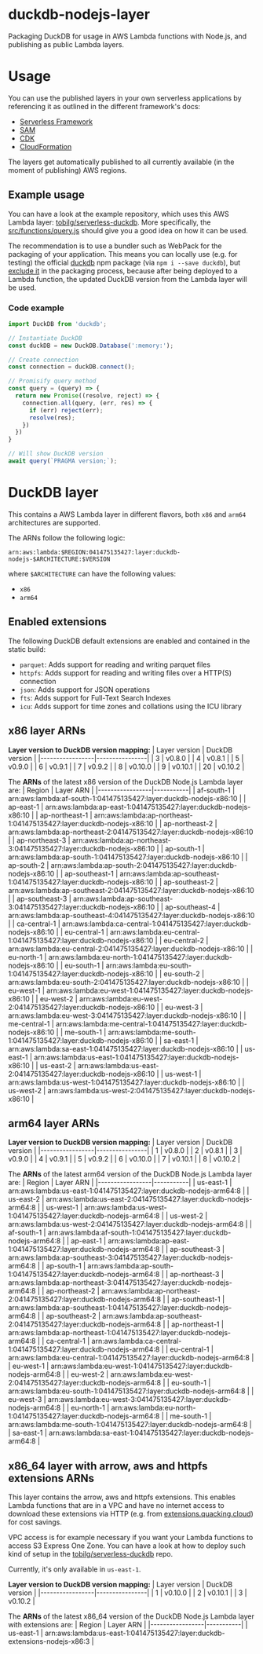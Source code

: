 # duckdb-nodejs-layer
Packaging DuckDB for usage in AWS Lambda functions with Node.js, and publishing as public Lambda layers.

# Usage
You can use the published layers in your own serverless applications by referencing it as outlined in the different framework's docs:

* [Serverless Framework](https://www.serverless.com/framework/docs/providers/aws/guide/serverless.yml/#functions)
* [SAM](https://aws.amazon.com/blogs/compute/working-with-aws-lambda-and-lambda-layers-in-aws-sam/)
* [CDK](https://docs.aws.amazon.com/cdk/api/v1/docs/aws-lambda-readme.html#layers)
* [CloudFormation](https://docs.aws.amazon.com/AWSCloudFormation/latest/UserGuide/aws-resource-lambda-function.html#cfn-lambda-function-layers)

The layers get automatically published to all currently available (in the moment of publishing) AWS regions.

## Example usage
You can have a look at the example repository, which uses this AWS Lambda layer: [tobilg/serverless-duckdb](https://github.com/tobilg/serverless-duckdb). More specifically, the [src/functions/query.js](https://github.com/tobilg/serverless-duckdb/blob/main/src/functions/query.js) should give you a good idea on how it can be used.

The recommendation is to use a bundler such as WebPack for the packaging of your application. This means you can locally use (e.g. for testing) the official [duckdb](https://www.npmjs.com/package/duckdb) npm package (via `npm i --save duckdb`), but [exclude it](https://github.com/tobilg/serverless-duckdb/blob/main/webpack.config.serverless.js#L27) in the packaging process, because after being deployed to a Lambda function, the updated DuckDB version from the Lambda layer will be used.

### Code example

```javascript
import DuckDB from 'duckdb';

// Instantiate DuckDB
const duckDB = new DuckDB.Database(':memory:');

// Create connection
const connection = duckDB.connect();

// Promisify query method
const query = (query) => {
  return new Promise((resolve, reject) => {
    connection.all(query, (err, res) => {
      if (err) reject(err);
      resolve(res);
    })
  })
}

// Will show DuckDB version
await query(`PRAGMA version;`);
```

# DuckDB layer
This contains a AWS Lambda layer in different flavors, both `x86` and `arm64` architectures are supported.

The ARNs follow the following logic:
```text
arn:aws:lambda:$REGION:041475135427:layer:duckdb-nodejs-$ARCHITECTURE:$VERSION
```

where `$ARCHITECTURE` can have the following values:

* `x86`
* `arm64`

## Enabled extensions
The following DuckDB default extensions are enabled and contained in the static build:

* `parquet`: Adds support for reading and writing parquet files
* `httpfs`: Adds support for reading and writing files over a HTTP(S) connection
* `json`: Adds support for JSON operations
* `fts`: Adds support for Full-Text Search Indexes
* `icu`: Adds support for time zones and collations using the ICU library

## x86 layer ARNs

**Layer version to DuckDB version mapping:**
| Layer version   | DuckDB version |
|-----------------|----------------|
| 3               | v0.8.0         |
| 4               | v0.8.1         |
| 5               | v0.9.0         |
| 6               | v0.9.1         |
| 7               | v0.9.2         |
| 8               | v0.10.0        |
| 9               | v0.10.1        |
| 20              | v0.10.2        |

The **ARNs** of the latest x86 version of the DuckDB Node.js Lambda layer are:
| Region          | Layer ARN |
|-----------------|-----------|
| af-south-1 | arn:aws:lambda:af-south-1:041475135427:layer:duckdb-nodejs-x86:10 |
| ap-east-1 | arn:aws:lambda:ap-east-1:041475135427:layer:duckdb-nodejs-x86:10 |
| ap-northeast-1 | arn:aws:lambda:ap-northeast-1:041475135427:layer:duckdb-nodejs-x86:10 |
| ap-northeast-2 | arn:aws:lambda:ap-northeast-2:041475135427:layer:duckdb-nodejs-x86:10 |
| ap-northeast-3 | arn:aws:lambda:ap-northeast-3:041475135427:layer:duckdb-nodejs-x86:10 |
| ap-south-1 | arn:aws:lambda:ap-south-1:041475135427:layer:duckdb-nodejs-x86:10 |
| ap-south-2 | arn:aws:lambda:ap-south-2:041475135427:layer:duckdb-nodejs-x86:10 |
| ap-southeast-1 | arn:aws:lambda:ap-southeast-1:041475135427:layer:duckdb-nodejs-x86:10 |
| ap-southeast-2 | arn:aws:lambda:ap-southeast-2:041475135427:layer:duckdb-nodejs-x86:10 |
| ap-southeast-3 | arn:aws:lambda:ap-southeast-3:041475135427:layer:duckdb-nodejs-x86:10 |
| ap-southeast-4 | arn:aws:lambda:ap-southeast-4:041475135427:layer:duckdb-nodejs-x86:10 |
| ca-central-1 | arn:aws:lambda:ca-central-1:041475135427:layer:duckdb-nodejs-x86:10 |
| eu-central-1 | arn:aws:lambda:eu-central-1:041475135427:layer:duckdb-nodejs-x86:10 |
| eu-central-2 | arn:aws:lambda:eu-central-2:041475135427:layer:duckdb-nodejs-x86:10 |
| eu-north-1 | arn:aws:lambda:eu-north-1:041475135427:layer:duckdb-nodejs-x86:10 |
| eu-south-1 | arn:aws:lambda:eu-south-1:041475135427:layer:duckdb-nodejs-x86:10 |
| eu-south-2 | arn:aws:lambda:eu-south-2:041475135427:layer:duckdb-nodejs-x86:10 |
| eu-west-1 | arn:aws:lambda:eu-west-1:041475135427:layer:duckdb-nodejs-x86:10 |
| eu-west-2 | arn:aws:lambda:eu-west-2:041475135427:layer:duckdb-nodejs-x86:10 |
| eu-west-3 | arn:aws:lambda:eu-west-3:041475135427:layer:duckdb-nodejs-x86:10 |
| me-central-1 | arn:aws:lambda:me-central-1:041475135427:layer:duckdb-nodejs-x86:10 |
| me-south-1 | arn:aws:lambda:me-south-1:041475135427:layer:duckdb-nodejs-x86:10 |
| sa-east-1 | arn:aws:lambda:sa-east-1:041475135427:layer:duckdb-nodejs-x86:10 |
| us-east-1 | arn:aws:lambda:us-east-1:041475135427:layer:duckdb-nodejs-x86:10 |
| us-east-2 | arn:aws:lambda:us-east-2:041475135427:layer:duckdb-nodejs-x86:10 |
| us-west-1 | arn:aws:lambda:us-west-1:041475135427:layer:duckdb-nodejs-x86:10 |
| us-west-2 | arn:aws:lambda:us-west-2:041475135427:layer:duckdb-nodejs-x86:10 |

## arm64 layer ARNs

**Layer version to DuckDB version mapping:**
| Layer version   | DuckDB version |
|-----------------|----------------|
| 1               | v0.8.0         |
| 2               | v0.8.1         |
| 3               | v0.9.0         |
| 4               | v0.9.1         |
| 5               | v0.9.2         |
| 6               | v0.10.0        |
| 7               | v0.10.1        |
| 8               | v0.10.2        |

The **ARNs** of the latest arm64 version of the DuckDB Node.js Lambda layer are:
| Region          | Layer ARN |
|-----------------|-----------|
| us-east-1 | arn:aws:lambda:us-east-1:041475135427:layer:duckdb-nodejs-arm64:8 |
| us-east-2 | arn:aws:lambda:us-east-2:041475135427:layer:duckdb-nodejs-arm64:8 |
| us-west-1 | arn:aws:lambda:us-west-1:041475135427:layer:duckdb-nodejs-arm64:8 |
| us-west-2 | arn:aws:lambda:us-west-2:041475135427:layer:duckdb-nodejs-arm64:8 |
| af-south-1 | arn:aws:lambda:af-south-1:041475135427:layer:duckdb-nodejs-arm64:8 |
| ap-east-1 | arn:aws:lambda:ap-east-1:041475135427:layer:duckdb-nodejs-arm64:8 |
| ap-southeast-3 | arn:aws:lambda:ap-southeast-3:041475135427:layer:duckdb-nodejs-arm64:8 |
| ap-south-1 | arn:aws:lambda:ap-south-1:041475135427:layer:duckdb-nodejs-arm64:8 |
| ap-northeast-3 | arn:aws:lambda:ap-northeast-3:041475135427:layer:duckdb-nodejs-arm64:8 |
| ap-northeast-2 | arn:aws:lambda:ap-northeast-2:041475135427:layer:duckdb-nodejs-arm64:8 |
| ap-southeast-1 | arn:aws:lambda:ap-southeast-1:041475135427:layer:duckdb-nodejs-arm64:8 |
| ap-southeast-2 | arn:aws:lambda:ap-southeast-2:041475135427:layer:duckdb-nodejs-arm64:8 |
| ap-northeast-1 | arn:aws:lambda:ap-northeast-1:041475135427:layer:duckdb-nodejs-arm64:8 |
| ca-central-1 | arn:aws:lambda:ca-central-1:041475135427:layer:duckdb-nodejs-arm64:8 |
| eu-central-1 | arn:aws:lambda:eu-central-1:041475135427:layer:duckdb-nodejs-arm64:8 |
| eu-west-1 | arn:aws:lambda:eu-west-1:041475135427:layer:duckdb-nodejs-arm64:8 |
| eu-west-2 | arn:aws:lambda:eu-west-2:041475135427:layer:duckdb-nodejs-arm64:8 |
| eu-south-1 | arn:aws:lambda:eu-south-1:041475135427:layer:duckdb-nodejs-arm64:8 |
| eu-west-3 | arn:aws:lambda:eu-west-3:041475135427:layer:duckdb-nodejs-arm64:8 |
| eu-north-1 | arn:aws:lambda:eu-north-1:041475135427:layer:duckdb-nodejs-arm64:8 |
| me-south-1 | arn:aws:lambda:me-south-1:041475135427:layer:duckdb-nodejs-arm64:8 |
| sa-east-1 | arn:aws:lambda:sa-east-1:041475135427:layer:duckdb-nodejs-arm64:8 |


## x86_64 layer with arrow, aws and httpfs extensions ARNs
This layer contains the arrow, aws and httpfs extensions. This enables Lambda functions that are in a VPC and have no internet access to download these extensions via HTTP (e.g. from [extensions.quacking.cloud](https://extensions.quacking.cloud)) for cost savings.

VPC access is for example necessary if you want your Lambda functions to access S3 Express One Zone. You can have a look at how to deploy such kind of setup in the [tobilg/serverless-duckdb](https://github.com/tobilg/serverless-duckdb/blob/main/serverless.yml#L112-L147) repo.

Currently, it's only available in `us-east-1`.

**Layer version to DuckDB version mapping:**
| Layer version   | DuckDB version |
|-----------------|----------------|
| 1               | v0.10.0        |
| 2               | v0.10.1        |
| 3               | v0.10.2        |

The **ARNs** of the latest x86_64 version of the DuckDB Node.js Lambda layer with extensions are:
| Region          | Layer ARN |
|-----------------|-----------|
| us-east-1 | arn:aws:lambda:us-east-1:041475135427:layer:duckdb-extensions-nodejs-x86:3 |
